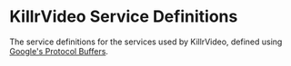 # KillrVideo Service Definitions

The service definitions for the services used by KillrVideo, defined using 
[Google's Protocol Buffers](https://developers.google.com/protocol-buffers/).